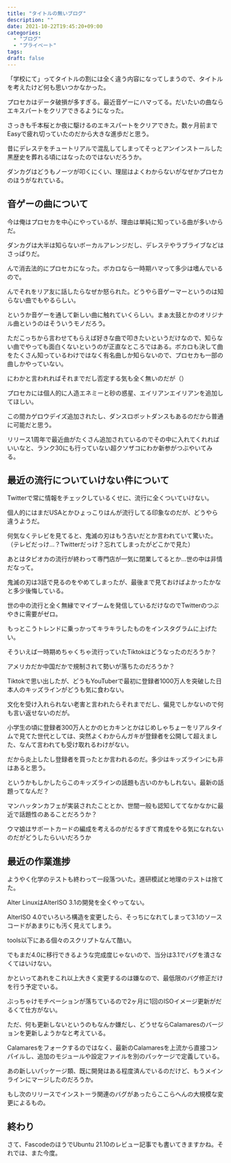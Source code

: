 ```yaml
---
title: "タイトルの無いブログ"
description: ""
date: 2021-10-22T19:45:20+09:00
categories:
  - "ブログ"
  - "プライベート"
tags:
draft: false
---
```


「学校にて」ってタイトルの割には全く違う内容になってしまうので、タイトルを考えたけど何も思いつかなかった。


プロセカはデータ破損が多すぎる。最近音ゲーにハマってる。だいたいの曲ならエキスパートをクリアできるようになった。

さっきも千本桜とか夜に駆けるのエキスパートをクリアできた。数ヶ月前までEasyで疲れ切っていたのだから大きな進歩だと思う。

昔にデレステをチュートリアルで混乱してしまってそっとアンインストールした黒歴史を葬れる頃にはなったのではないだろうか。

ダンカグはどうもノーツが叩くにくい、理屈はよくわからないがなぜかプロセカのほうがなれている。

## 音ゲーの曲について

今は俺はプロセカを中心にやっているが、理由は単純に知っている曲が多いからだ。

ダンカグは大半は知らないボーカルアレンジだし、デレステやラブライブなどはさっぱりだ。

んで消去法的にプロセカになった。ボカロなら一時期ハマって多少は嗜んでいるので。

んでそれをリア友に話したらなぜか怒られた。どうやら音ゲーマーというのは知らない曲でもやるらしい。

というか音ゲーを通して新しい曲に触れていくらしい。まぁ太鼓とかのオリジナル曲というのはそういうモノだろう。

ただこっちから言わせてもらえば好きな曲で叩きたいというだけなので、知らない曲でやっても面白くないというのが正直なところではある。ボカロも決して曲をたくさん知っているわけではなく有名曲しか知らないので、プロセカも一部の曲しかやっていない。

にわかと言われればそれまでだし否定する気も全く無いのだが（）

プロセカには個人的に人造エネミーと砂の惑星、エイリアンエイリアンを追加してほしい。

この間カゲロウデイズ追加されたし、ダンスロボットダンスもあるのだから普通に可能だと思う。

リリース1周年で最近曲がたくさん追加されているのでその中に入れてくれればいいなと、ランク30にも行っていない超クソザコにわか新参がつぶやいてみる。

## 最近の流行についていけない件について

Twitterで常に情報をチェックしているくせに、流行に全くついていけない。

個人的にはまだUSAとかひょっこりはんが流行してる印象なのだが、どうやら違うようだ。

何気なくテレビを見てると、鬼滅の刃はもう古いだとか言われていて驚いた。
（テレビだっけ...？Twitterだっけ？忘れてしまったがどこかで見た）

あとはタピオカの流行が終わって専門店が一気に閉業してるとか...世の中は非情だなって。

鬼滅の刃は3話で見るのをやめてしまったが、最後まで見ておけばよかったかなと多少後悔している。

世の中の流行と全く無縁でマイブームを発信しているだけなのでTwitterのつぶやきに需要がゼロ。

もっとこうトレンドに乗っかってキラキラしたものをインスタグラムに上げたい。

そういえば一時期めちゃくちゃ流行っていたTiktokはどうなったのだろうか？

アメリカだか中国だかで規制されて勢いが落ちたのだろうか？

Tiktokで思い出したが、どうもYouTuberで最初に登録者1000万人を突破した日本人のキッズラインがどうも気に食わない。

文化を受け入れられない老害と言われたらそれまでだし、偏見でしかないので何も言い返せないのだが。

小学生の頃に登録者300万人とかのヒカキンとかはじめしゃちょーをリアルタイムで見てた世代としては、突然よくわからんガキが登録者を公開して超えました、なんて言われても受け取れるわけがない。

だから炎上したし登録者を買ったとか言われるのだ。多少はキッズラインにも非はあると思う。

というかもしかしたらこのキッズラインの話題も古いのかもしれない。最新の話題ってなんだ？

マンハッタンカフェが実装されたこととか、世間一般も認知しててなかなかに最近で話題性のあることだろうか？

ウマ娘はサポートカードの編成を考えるのがだるすぎて育成をやる気になれないのだがどうしたらいいだろうか

## 最近の作業進捗

ようやく化学のテストも終わって一段落ついた。進研模試と地理のテストは捨てた。

Alter LinuxはAlterISO 3.1の開発を全くやってない。

AlterISO 4.0でいろいろ構造を変更したら、そっちになれてしまって3.1のソースコードがあまりにも汚く見えてしまう。

tools以下にある個々のスクリプトなんて酷い。

でもまだ4.0に移行できるような完成度じゃないので、当分は3.1でバグを潰さなくてはいけない。

かといってあれをこれ以上大きく変更するのは嫌なので、最低限のバグ修正だけを行う予定でいる。

ぶっちゃけモチベーションが落ちているので2ヶ月に1回のISOイメージ更新がだるくて仕方がない。

ただ、何も更新しないというのもなんか嫌だし、どうせならCalamaresのバージョンを更新しようかなと考えている。

Calamaresをフォークするのではなく、最新のCalamaresを上流から直接コンパイルし、追加のモジュールや設定ファイルを別のパッケージで定義している。

あの新しいパッケージ類、既に開発はある程度済んでいるのだけど、もうメインラインにマージしたのだろうか。

もし次のリリースでインストーラ関連のバグがあったらここらへんの大規模な変更によるもの。

## 終わり

さて、FascodeのほうでUbuntu 21.10のレビュー記事でも書いてきますかね。それでは、また今度。
